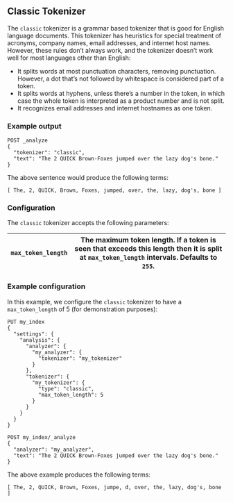 ## Classic Tokenizer

The `classic` tokenizer is a grammar based tokenizer that is good for English language documents. This tokenizer has heuristics for special treatment of acronyms, company names, email addresses, and internet host names. However, these rules don’t always work, and the tokenizer doesn’t work well for most languages other than English:

  * It splits words at most punctuation characters, removing punctuation. However, a dot that’s not followed by whitespace is considered part of a token. 
  * It splits words at hyphens, unless there’s a number in the token, in which case the whole token is interpreted as a product number and is not split. 
  * It recognizes email addresses and internet hostnames as one token. 



### Example output
    
    
    POST _analyze
    {
      "tokenizer": "classic",
      "text": "The 2 QUICK Brown-Foxes jumped over the lazy dog's bone."
    }

The above sentence would produce the following terms:
    
    
    [ The, 2, QUICK, Brown, Foxes, jumped, over, the, lazy, dog's, bone ]

### Configuration

The `classic` tokenizer accepts the following parameters:

`max_token_length`| The maximum token length. If a token is seen that exceeds this length then it is split at `max_token_length` intervals. Defaults to `255`.     
---|---  
  
### Example configuration

In this example, we configure the `classic` tokenizer to have a `max_token_length` of 5 (for demonstration purposes):
    
    
    PUT my_index
    {
      "settings": {
        "analysis": {
          "analyzer": {
            "my_analyzer": {
              "tokenizer": "my_tokenizer"
            }
          },
          "tokenizer": {
            "my_tokenizer": {
              "type": "classic",
              "max_token_length": 5
            }
          }
        }
      }
    }
    
    POST my_index/_analyze
    {
      "analyzer": "my_analyzer",
      "text": "The 2 QUICK Brown-Foxes jumped over the lazy dog's bone."
    }

The above example produces the following terms:
    
    
    [ The, 2, QUICK, Brown, Foxes, jumpe, d, over, the, lazy, dog's, bone ]
